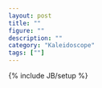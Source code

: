 ```yaml
---
layout: post
title: ""
figure: ""
description: ""
category: "Kaleidoscope"
tags: [""]
---
```


{% include JB/setup %}